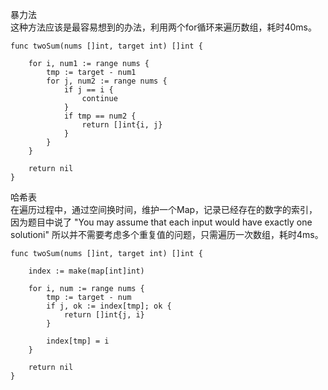 
暴力法  
这种方法应该是最容易想到的办法，利用两个for循环来遍历数组，耗时40ms。
```golang
func twoSum(nums []int, target int) []int {
    
    for i, num1 := range nums {
        tmp := target - num1
        for j, num2 := range nums {
            if j == i {
                continue
            }
            if tmp == num2 {
                return []int{i, j}
            }
        }
    }

    return nil
}
```
哈希表  
在遍历过程中，通过空间换时间，维护一个Map，记录已经存在的数字的索引，因为题目中说了 
"You may assume that each input would have exactly one solutioni"
所以并不需要考虑多个重复值的问题，只需遍历一次数组，耗时4ms。
```golang
func twoSum(nums []int, target int) []int {
    
    index := make(map[int]int)

    for i, num := range nums {
        tmp := target - num
        if j, ok := index[tmp]; ok {
            return []int{j, i}
        }

        index[tmp] = i
    }

    return nil
}
```

